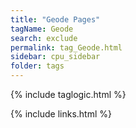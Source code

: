 ```yaml
---
title: "Geode Pages"
tagName: Geode
search: exclude
permalink: tag_Geode.html
sidebar: cpu_sidebar
folder: tags
---
```

{% include taglogic.html %}

{% include links.html %}
